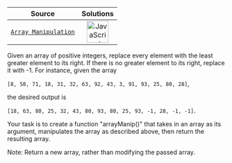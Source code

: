 <!-- INFO TABLE BEGIN -->

| Source                                                                               | Solutions                                                                                                                                                    |
| :----------------------------------------------------------------------------------: | :----------------------------------------------------------------------------------------------------------------------------------------------------------: |
| [`Array Manipulation`](https://www.codewars.com/kata/58d5e6c114286c8594000027/) | [<img src="https://res.cloudinary.com/rascaltwo/image/upload/v1631924076/javascript_ehszr7.svg" alt="JavaScript" title="JavaScript" width="50" />](s04.js) |

<!-- INFO TABLE END -->

Given an array of positive integers, replace every element with the least greater element to its right. If there is no greater element to its right, replace it with -1. For instance, given the array

`[8, 58, 71, 18, 31, 32, 63, 92, 43, 3, 91, 93, 25, 80, 28]`,

the desired output is

`[18, 63, 80, 25, 32, 43, 80, 93, 80, 25, 93, -1, 28, -1, -1]`.

Your task is to create a function "arrayManip()" that takes in an array as its argument, manipulates the array as described above, then return the resulting array.

Note: Return a new array, rather than modifying the passed array.
